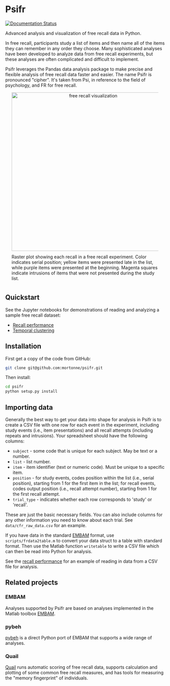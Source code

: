 # Psifr
[![Documentation Status](https://readthedocs.org/projects/psifr/badge/?version=latest)](https://psifr.readthedocs.io/en/latest/?badge=latest)

Advanced analysis and visualization of free recall data in Python.

In free recall, participants study a list of items and then name all of the items they can remember in any order they choose. Many sophisticated analyses have been developed to analyze data from free recall experiments, but these analyses are often complicated and difficult to implement. 

Psifr leverages the Pandas data analysis package to make precise and flexible analysis of free recall data faster and easier. The name Psifr is pronounced "cipher". It's taken from Psi, in reference to the field of psychology, and FR for free recall.

<div align="center">
  <div style="max-width:500px; margin:0 20px;">
    <img src="https://github.com/mortonne/psifr/blob/master/images/raster.png" alt="free recall visualization" width="500px">
    <div style="text-align:left; padding:10px 0;">
      Raster plot showing each recall in a free recall experiment. Color indicates serial position; yellow items were presented late in the list, while purple items were presented at the beginning. Magenta squares indicate intrusions of items that were not presented during the study list.
    </div>
  </div>
</div>

## Quickstart

See the Jupyter notebooks for demonstrations of reading and analyzing a sample free recall dataset:
* [Recall performance](https://github.com/mortonne/psifr-notebooks/blob/master/demo_recall.ipynb)
* [Temporal clustering](https://github.com/mortonne/psifr-notebooks/blob/master/demo_clustering.ipynb)

## Installation

First get a copy of the code from GitHub:

```bash
git clone git@github.com:mortonne/psifr.git
```

Then install:

```bash
cd psifr
python setup.py install
```

## Importing data

Generally the best way to get your data into shape for analysis in Psifr is to create a CSV file with one row for each event in the experiment, including study events (i.e., item presentations) and all recall attempts (including repeats and intrusions). Your spreadsheet should have the following columns:
* `subject` - some code that is unique for each subject. May be text or a number.
* `list` - list number.
* `item` - item identifier (text or numeric code). Must be unique to a specific item.
* `position` - for study events, codes position within the list (i.e., serial position), starting from 1 for the first item in the list; for recall events, codes output position (i.e., recall attempt number), starting from 1 for the first recall attempt.
* `trial_type` - indicates whether each row corresponds to 'study' or 'recall'.

These are just the basic necessary fields. You can also include columns for any other information you need to know about each trial. See `data/cfr_raw_data.csv` for an example.

If you have data in the standard [EMBAM](https://github.com/vucml/EMBAM) format, use `scripts/frdata2table.m` to convert your data struct to a table with standard format. Then use the Matlab function `writetable` to write a CSV file which can then be read into Python for analysis.

See the [recall performance](https://github.com/mortonne/psifr-notebooks/blob/master/demo_recall.ipynb) for an example of reading in data from a CSV file for analysis.

## Related projects

### EMBAM
Analyses supported by Psifr are based on analyses implemented in the Matlab toolbox [EMBAM](https://github.com/vucml/EMBAM).

### pybeh
[pybeh](https://github.com/pennmem/pybeh) is a direct Python port of EMBAM that supports a wide range of analyses.

### Quail
[Quail](https://github.com/ContextLab/quail) runs automatic scoring of free recall data, supports calculation and plotting of some common free recall measures, and has tools for measuring the "memory fingerprint" of individuals.
